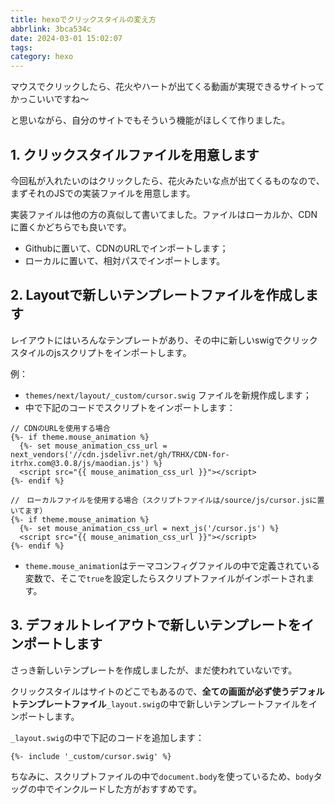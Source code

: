 ```yaml
---
title: hexoでクリックスタイルの変え方
abbrlink: 3bca534c
date: 2024-03-01 15:02:07
tags:
category: hexo
---
```


マウスでクリックしたら、花火やハートが出てくる動画が実現できるサイトってかっこいいですね〜

と思いながら、自分のサイトでもそういう機能がほしくて作りました。

## 1. クリックスタイルファイルを用意します

今回私が入れたいのはクリックしたら、花火みたいな点が出てくるものなので、まずそれのJSでの実装ファイルを用意します。

実装ファイルは他の方の真似して書いてました。ファイルはローカルか、CDNに置くかどちらでも良いです。

+ Githubに置いて、CDNのURLでインポートします；
+ ローカルに置いて、相対パスでインポートします。

## 2. Layoutで新しいテンプレートファイルを作成します

レイアウトにはいろんなテンプレートがあり、その中に新しいswigでクリックスタイルのjsスクリプトをインポートします。

例：

+ `themes/next/layout/_custom/cursor.swig` ファイルを新規作成します；
+ 中で下記のコードでスクリプトをインポートします：

```
// CDNのURLを使用する場合
{%- if theme.mouse_animation %}
  {%- set mouse_animation_css_url = next_vendors('//cdn.jsdelivr.net/gh/TRHX/CDN-for-itrhx.com@3.0.8/js/maodian.js') %}
  <script src="{{ mouse_animation_css_url }}"></script>
{%- endif %}

//　ローカルファイルを使用する場合（スクリプトファイルは/source/js/cursor.jsに置いてます）
{%- if theme.mouse_animation %}
  {%- set mouse_animation_css_url = next_js('/cursor.js') %}
  <script src="{{ mouse_animation_css_url }}"></script>
{%- endif %}
```

+ `theme.mouse_animation`はテーマコンフィグファイルの中で定義されている変数で、そこで`true`を設定したらスクリプトファイルがインポートされます。

## 3. デフォルトレイアウトで新しいテンプレートをインポートします

さっき新しいテンプレートを作成しましたが、まだ使われていないです。

クリックスタイルはサイトのどこでもあるので、**全ての画面が必ず使うデフォルトテンプレートファイル**`_layout.swig`の中で新しいテンプレートファイルをインポートします。

`_layout.swig`の中で下記のコードを追加します：

```
{%- include '_custom/cursor.swig' %}
```

ちなみに、スクリプトファイルの中で`document.body`を使っているため、`body`タッグの中でインクルードした方がおすすめです。
